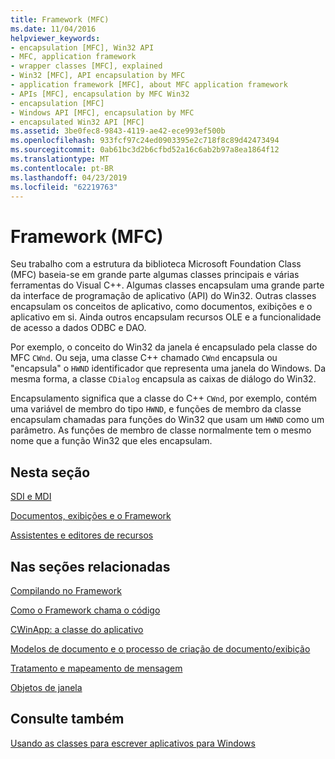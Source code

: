 ```yaml
---
title: Framework (MFC)
ms.date: 11/04/2016
helpviewer_keywords:
- encapsulation [MFC], Win32 API
- MFC, application framework
- wrapper classes [MFC], explained
- Win32 [MFC], API encapsulation by MFC
- application framework [MFC], about MFC application framework
- APIs [MFC], encapsulation by MFC Win32
- encapsulation [MFC]
- Windows API [MFC], encapsulation by MFC
- encapsulated Win32 API [MFC]
ms.assetid: 3be0fec8-9843-4119-ae42-ece993ef500b
ms.openlocfilehash: 933fcf97c24ed0903395e2c718f8c89d42473494
ms.sourcegitcommit: 0ab61bc3d2b6cfbd52a16c6ab2b97a8ea1864f12
ms.translationtype: MT
ms.contentlocale: pt-BR
ms.lasthandoff: 04/23/2019
ms.locfileid: "62219763"
---
```

# <a name="framework-mfc"></a>Framework (MFC)

Seu trabalho com a estrutura da biblioteca Microsoft Foundation Class (MFC) baseia-se em grande parte algumas classes principais e várias ferramentas do Visual C++. Algumas classes encapsulam uma grande parte da interface de programação de aplicativo (API) do Win32. Outras classes encapsulam os conceitos de aplicativo, como documentos, exibições e o aplicativo em si. Ainda outros encapsulam recursos OLE e a funcionalidade de acesso a dados ODBC e DAO.

Por exemplo, o conceito do Win32 da janela é encapsulado pela classe do MFC `CWnd`. Ou seja, uma classe C++ chamado `CWnd` encapsula ou "encapsula" o `HWND` identificador que representa uma janela do Windows. Da mesma forma, a classe `CDialog` encapsula as caixas de diálogo do Win32.

Encapsulamento significa que a classe do C++ `CWnd`, por exemplo, contém uma variável de membro do tipo `HWND`, e funções de membro da classe encapsulam chamadas para funções do Win32 que usam um `HWND` como um parâmetro. As funções de membro de classe normalmente tem o mesmo nome que a função Win32 que eles encapsulam.

## <a name="in-this-section"></a>Nesta seção

[SDI e MDI](../mfc/sdi-and-mdi.md)

[Documentos, exibições e o Framework](../mfc/documents-views-and-the-framework.md)

[Assistentes e editores de recursos](../mfc/wizards-and-the-resource-editors.md)

## <a name="in-related-sections"></a>Nas seções relacionadas

[Compilando no Framework](../mfc/building-on-the-framework.md)

[Como o Framework chama o código](../mfc/how-the-framework-calls-your-code.md)

[CWinApp: a classe do aplicativo](../mfc/cwinapp-the-application-class.md)

[Modelos de documento e o processo de criação de documento/exibição](../mfc/document-templates-and-the-document-view-creation-process.md)

[Tratamento e mapeamento de mensagem](../mfc/message-handling-and-mapping.md)

[Objetos de janela](../mfc/window-objects.md)

## <a name="see-also"></a>Consulte também

[Usando as classes para escrever aplicativos para Windows](../mfc/using-the-classes-to-write-applications-for-windows.md)
